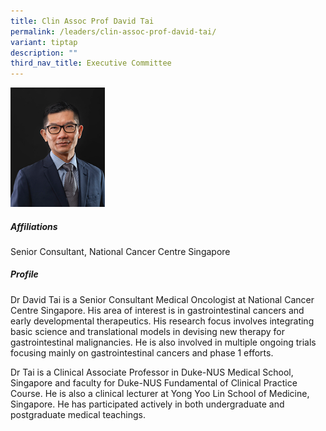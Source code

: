 ```yaml
---
title: Clin Assoc Prof David Tai
permalink: /leaders/clin-assoc-prof-david-tai/
variant: tiptap
description: ""
third_nav_title: Executive Committee
---
```

<p></p>
<div class="isomer-image-wrapper">
<img style="width: 30%;" height="auto" width="100%" alt="" src="/images/Leaders/EXCO 600x450/David_Tai.png">
</div>
<h5>Affiliations</h5>
<p>Senior Consultant, National Cancer Centre Singapore</p>
<h5>Profile</h5>
<p>Dr David Tai is a Senior Consultant Medical Oncologist at National Cancer
Centre Singapore. His area of interest is in gastrointestinal cancers and
early developmental therapeutics. His research focus involves integrating
basic science and translational models in devising new therapy for gastrointestinal
malignancies. He is also involved in multiple ongoing trials focusing mainly
on gastrointestinal cancers and phase 1 efforts.</p>
<p>Dr Tai is a Clinical Associate Professor in Duke-NUS Medical School, Singapore
and faculty for Duke-NUS Fundamental of Clinical Practice Course. He is
also a clinical lecturer at Yong Yoo Lin School of Medicine, Singapore.
He has participated actively in both undergraduate and postgraduate medical
teachings.</p>